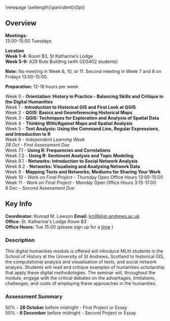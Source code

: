 \newpage
\setlength{\parindent}{0pt}

## Overview

**Meetings:**  
13:00-15:00 Tuesdays 

**Location**  
**Week 1-4:** Room B3, St Katharine’s Lodge  
**Week 5-9:** A29 Bute Building (with GD5402 students)

**Note:** No meeting in Week 6, 10, or 11. Second meeting in Week 7 and 8 on Fridays 13:00-15:00.

**Preparation:** 12-18 hours per week  

Week 0 - **Orientation: History in Practice - Balancing Skills and Critique in the Digital Humanities**   
Week 1 - **Introduction to Historical GIS and First Look at QGIS**  
Week 2 - **QGIS: Basics and Georeferencing Historical Maps**   
Week 3 - **QGIS: Techniques for Exploration and Analysis of Spatial Data**  
Week 4 - **Thinking With/Against Maps and Spatial Analysis**   
Week 5 - **Text Analysis: Using the Command Line, Regular Expressions, and Introduction to R**  
Week 6 - *Independent Learning Week*  
*28 Oct -  First Assessment Due*  
Week 7.1 - **Using R: Frequencies and Correlations**  
Week 7.2 - **Using R: Sentiment Analysis and Topic Modeling**  
Week 8.1 - **Networks: Introduction to Social Network Analysis**  
Week 8.2 - **Networks: Visualising and Analysing Network Data**  
Week 9 - **Mapping Texts and Networks; Mediums for Sharing Your Work**  
Week 10 - *Work on Final Project* - Thursday Open Office Hours 13:00-15:00   
Week 11 - *Work on Final Project* - Monday Open Office Hours 3:15-17:00   
*6 Dec - Second Assessment Due*  

## Key Info

**Coordinator:** Konrad M. Lawson **Email:** kml8@st-andrews.ac.uk  
**Office:** St. Katharine's Lodge Room B3  
**Office Hours:** Tue 15:00 (please sign up for a [time](https://goo.gl/Rh19wj) )

### Description

This digital humanities module is offered will introduce MLitt students in the School of History at the University of St Andrews, Scotland to historical GIS, the computational analysis and visualisation of texts, and social network analysis. Students will read and critique examples of humanities scholarship that apply these digital methodologies. The seminar will, throughout the module, engage with the critical debates on the advantages, limitations, challenges, and costs of employing these approaches in the humanities.

### Assessment Summary

50% - **28 October** before midnight - First Project or Essay  
50% - **6 December** before midnight - Second Project or Essay


